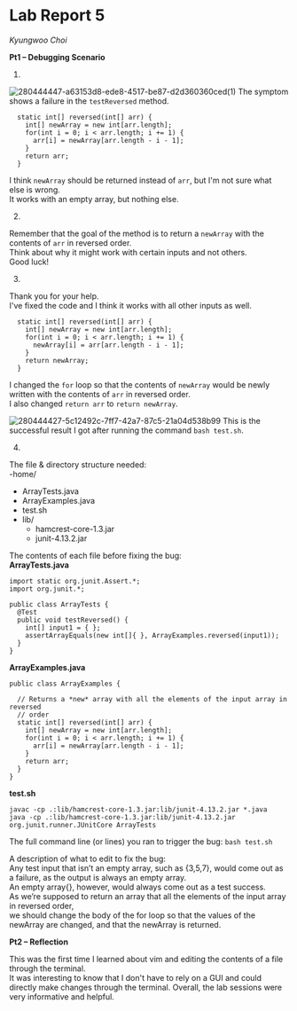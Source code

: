 # Lab Report 5  
*Kyungwoo Choi* 
  
**Pt1 – Debugging Scenario**  
1. <Original Post>  
![280444447-a63153d8-ede8-4517-be87-d2d360360ced(1)](https://github.com/kyc013/cse15l-lab-reports/assets/147003854/318c4456-40c0-4613-9e7e-306ca8eae2bd)
The symptom shows a failure in the `testReversed` method.
```
  static int[] reversed(int[] arr) {  
    int[] newArray = new int[arr.length];  
    for(int i = 0; i < arr.length; i += 1) {  
      arr[i] = newArray[arr.length - i - 1];  
    }  
    return arr;  
  }
```
I think `newArray` should be returned instead of `arr`, but I'm not sure what else is wrong.  
It works with an empty array, but nothing else.  
  
2. <TA Response>  
Remember that the goal of the method is to return a `newArray` with the contents of `arr` in reversed order.  
Think about why it might work with certain inputs and not others.  
Good luck!  

3. <Student Response>  
Thank you for your help.  
I've fixed the code and I think it works with all other inputs as well.  
```
  static int[] reversed(int[] arr) {  
    int[] newArray = new int[arr.length];  
    for(int i = 0; i < arr.length; i += 1) {  
      newArray[i] = arr[arr.length - i - 1];  
    }  
    return newArray;  
  }
```  
I changed the `for` loop so that the contents of `newArray` would be newly written with the contents of `arr` in reversed order.  
I also changed `return arr` to `return newArray`.  
  
![280444427-5c12492c-7ff7-42a7-87c5-21a04d538b99](https://github.com/kyc013/cse15l-lab-reports/assets/147003854/f6ef9d7a-998e-4ccc-a96b-04cf087667ec)
This is the successful result I got after running the command `bash test.sh`.  
  
4. <Overview>  
The file & directory structure needed:  
-home/  
  - ArrayTests.java
  - ArrayExamples.java
  - test.sh
  - lib/
    - hamcrest-core-1.3.jar
    - junit-4.13.2.jar  
  
The contents of each file before fixing the bug:  
**ArrayTests.java**  
```
import static org.junit.Assert.*;
import org.junit.*;

public class ArrayTests {
  @Test
  public void testReversed() {
    int[] input1 = { };
    assertArrayEquals(new int[]{ }, ArrayExamples.reversed(input1));
  }
}
```  
**ArrayExamples.java**
```
public class ArrayExamples {

  // Returns a *new* array with all the elements of the input array in reversed
  // order
  static int[] reversed(int[] arr) {
    int[] newArray = new int[arr.length];
    for(int i = 0; i < arr.length; i += 1) {
      arr[i] = newArray[arr.length - i - 1];
    }
    return arr;
  }
}
```  
**test.sh**
```
javac -cp .:lib/hamcrest-core-1.3.jar:lib/junit-4.13.2.jar *.java
java -cp .:lib/hamcrest-core-1.3.jar:lib/junit-4.13.2.jar org.junit.runner.JUnitCore ArrayTests
```
  
The full command line (or lines) you ran to trigger the bug:
`bash test.sh`  

A description of what to edit to fix the bug:  
Any test input that isn’t an empty array, such as {3,5,7}, would come out as a failure, as the output is always an empty array.  
An empty array{}, however, would always come out as a test success.  
As we’re supposed to return an array that all the elements of the input array in reversed order,  
we should change the body of the for loop so that the values of the newArray are changed, and that the newArray is returned.  
  
**Pt2 – Reflection**  
  
This was the first time I learned about vim and editing the contents of a file through the terminal.  
It was interesting to know that I don't have to rely on a GUI and could directly make changes through the terminal.
Overall, the lab sessions were very informative and helpful.

